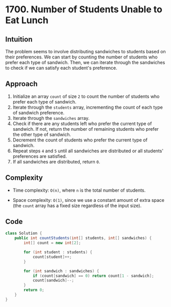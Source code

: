 # 1700. Number of Students Unable to Eat Lunch

## Intuition

The problem seems to involve distributing sandwiches to students based on their preferences. We can start by counting the number of students who prefer each type of sandwich. Then, we can iterate through the sandwiches to check if we can satisfy each student's preference.

## Approach

1. Initialize an array `count` of size `2` to count the number of students who prefer each type of sandwich.
2. Iterate through the `students` array, incrementing the count of each type of sandwich preference.
3. Iterate through the `sandwiches` array.
4. Check if there are any students left who prefer the current type of sandwich. If not, return the number of remaining students who prefer the other type of sandwich.
5. Decrement the count of students who prefer the current type of sandwich.
6. Repeat steps `4` and `5` until all sandwiches are distributed or all students' preferences are satisfied.
7. If all sandwiches are distributed, return `0`.

## Complexity

- Time complexity: `O(n)`, where `n` is the total number of students.

- Space complexity: `O(1)`, since we use a constant amount of extra space (the `count` array has a fixed size regardless of the input size).

## Code

```java
class Solution {
    public int countStudents(int[] students, int[] sandwiches) {
        int[] count = new int[2];

        for (int student : students) {
            count[student]++;
        }

        for (int sandwich : sandwiches) {
            if (count[sandwich] == 0) return count[1 - sandwich];
            count[sandwich]--;
        }
        return 0;
    }
}
```
